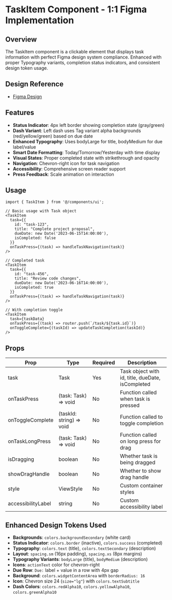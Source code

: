 # TaskItem Component - 1:1 Figma Implementation

## Overview

The TaskItem component is a clickable element that displays task information with perfect Figma design system compliance. Enhanced with proper Typography variants, completion status indicators, and consistent design token usage.

## Design Reference

- [Figma Design](https://www.figma.com/design/HgV69RizRV5dzy7p8gmuIL/Design-System?node-id=43-1180&t=RR70TF6y3NyuIflv-4)

## Features

- **Status Indicator**: 4px left border showing completion state (gray/green)
- **Dash Variant**: Left dash uses Tag variant alpha backgrounds (red/yellow/green) based on due date
- **Enhanced Typography**: Uses bodyLarge for title, bodyMedium for due label/value
- **Smart Date Formatting**: Today/Tomorrow/Yesterday with time display
- **Visual States**: Proper completed state with strikethrough and opacity
- **Navigation**: Chevron-right icon for task navigation
- **Accessibility**: Comprehensive screen reader support
- **Press Feedback**: Scale animation on interaction

## Usage

```tsx
import { TaskItem } from '@/components/ui';

// Basic usage with Task object
<TaskItem
  task={{
    id: "task-123",
    title: "Complete project proposal",
    dueDate: new Date('2023-06-15T14:00:00'),
    isCompleted: false
  }}
  onTaskPress={(task) => handleTaskNavigation(task)}
/>

// Completed task
<TaskItem
  task={{
    id: "task-456",
    title: "Review code changes",
    dueDate: new Date('2023-06-16T14:00:00'),
    isCompleted: true
  }}
  onTaskPress={(task) => handleTaskNavigation(task)}
/>

// With completion toggle
<TaskItem
  task={taskData}
  onTaskPress={(task) => router.push(`/task/${task.id}`)}
  onToggleComplete={(taskId) => updateTaskCompletion(taskId)}
/>
```

## Props

| Prop               | Type                     | Required | Description                                      |
| ------------------ | ------------------------ | -------- | ------------------------------------------------ |
| task               | Task                     | Yes      | Task object with id, title, dueDate, isCompleted |
| onTaskPress        | (task: Task) => void     | No       | Function called when task is pressed             |
| onToggleComplete   | (taskId: string) => void | No       | Function called to toggle completion             |
| onTaskLongPress    | (task: Task) => void     | No       | Function called on long press for drag           |
| isDragging         | boolean                  | No       | Whether task is being dragged                    |
| showDragHandle     | boolean                  | No       | Whether to show drag handle                      |
| style              | ViewStyle                | No       | Custom container styles                          |
| accessibilityLabel | string                   | No       | Custom accessibility label                       |

## Enhanced Design Tokens Used

- **Backgrounds**: `colors.backgroundSecondary` (white card)
- **Status Indicator**: `colors.border` (inactive), `colors.success` (completed)
- **Typography**: `colors.text` (title), `colors.textSecondary` (description)
- **Layout**: `spacing.sm` (16px padding), `spacing.xs` (8px margins)
- **Typography Variants**: `bodyLarge` (title), `bodyMedium` (description)
- **Icons**: `actionText` color for chevron-right
- **Due Row**: `Due:` label + value in a row with 4px gap
- **Background**: `colors.widgetContentArea` with `borderRadius: 16`
- **Icon**: Chevron size 24 (`size="lg"`) with `colors.textSubtitle`
- **Dash Colors**: `colors.redAlpha10`, `colors.yellowAlpha10`, `colors.greenAlpha10`
